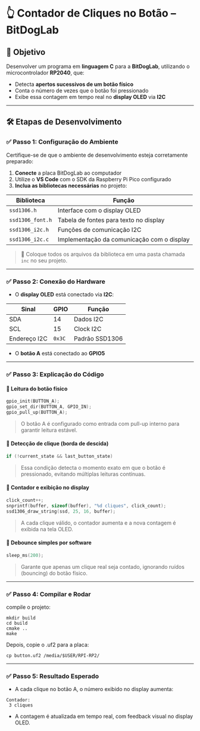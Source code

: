 # 👆 Contador de Cliques no Botão – BitDogLab

## 🎯 Objetivo

Desenvolver um programa em **linguagem C** para a **BitDogLab**, utilizando o microcontrolador **RP2040**, que:

- Detecta **apertos sucessivos de um botão físico**
- Conta o número de vezes que o botão foi pressionado
- Exibe essa contagem em tempo real no **display OLED** via **I2C**

---

## 🛠️ Etapas de Desenvolvimento

### ✅ Passo 1: Configuração do Ambiente

Certifique-se de que o ambiente de desenvolvimento esteja corretamente preparado:

1. **Conecte** a placa BitDogLab ao computador
2. Utilize o **VS Code** com o SDK da Raspberry Pi Pico configurado
3. **Inclua as bibliotecas necessárias** no projeto:

| Biblioteca | Função |
|------------|--------|
| `ssd1306.h` | Interface com o display OLED |
| `ssd1306_font.h` | Tabela de fontes para texto no display |
| `ssd1306_i2c.h` | Funções de comunicação I2C |
| `ssd1306_i2c.c` | Implementação da comunicação com o display |

> 📂 Coloque todos os arquivos da biblioteca em uma pasta chamada `inc` no seu projeto.

---

### ✅ Passo 2: Conexão do Hardware

- O **display OLED** está conectado via **I2C**:

| Sinal | GPIO | Função |
|-------|------|--------|
| SDA   | 14   | Dados I2C |
| SCL   | 15   | Clock I2C |
| Endereço I2C | `0x3C` | Padrão SSD1306 |

- O **botão A** está conectado ao **GPIO5**

---

### ✅ Passo 3: Explicação do Código

#### 🔹 Leitura do botão físico

```c
gpio_init(BUTTON_A);
gpio_set_dir(BUTTON_A, GPIO_IN);
gpio_pull_up(BUTTON_A);
```

> O botão A é configurado como entrada com pull-up interno para garantir leitura estável.

#### 🔹 Detecção de clique (borda de descida)

```c
if (!current_state && last_button_state)
```

> Essa condição detecta o momento exato em que o botão é pressionado, evitando múltiplas leituras contínuas.

#### 🔹 Contador e exibição no display

```c
click_count++;
snprintf(buffer, sizeof(buffer), "%d cliques", click_count);
ssd1306_draw_string(ssd, 25, 16, buffer);
```

> A cada clique válido, o contador aumenta e a nova contagem é exibida na tela OLED.

#### 🔹  Debounce simples por software

```c
sleep_ms(200);
```

> Garante que apenas um clique real seja contado, ignorando ruídos (bouncing) do botão físico.

---

### ✅ Passo 4: Compilar e Rodar

compile o projeto:

```
mkdir build
cd build
cmake ..
make
```

Depois, copie o .uf2 para a placa:

```
cp button.uf2 /media/$USER/RPI-RP2/
```

---

### ✅ Passo 5: Resultado Esperado

- A cada clique no botão A, o número exibido no display aumenta:

```
Contador:
 3 cliques
```
- A contagem é atualizada em tempo real, com feedback visual no display OLED.
